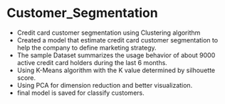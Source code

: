 # Customer_Segmentation
* Credit card customer segmentation using Clustering algorithm
* Created a model that estimate credit card customer segmentation to help the company to define marketing strategy.
* The sample Dataset summarizes the usage behavior of about 9000 active credit card holders during the last 6 months.
* Using K-Means algorithm with the K value determined by silhouette score.
* Using PCA for dimension reduction and better visualization.
* final model is saved for classify customers.
